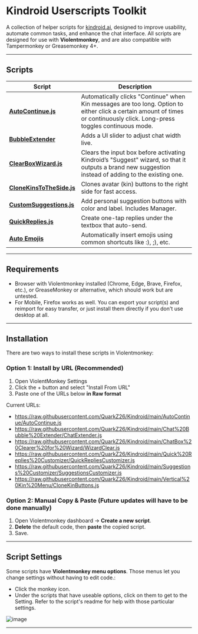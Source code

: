 # Kindroid Userscripts Toolkit

A collection of helper scripts for [kindroid.ai](https://kindroid.ai), designed to improve usability, automate common tasks, and enhance the chat interface. All scripts are designed for use with **Violentmonkey**, and are also compatible with Tampermonkey or Greasemonkey 4+.

---

## Scripts

| Script                   | Description |
|--------------------------|-------------|
| [**AutoContinue.js**](https://github.com/QuarkZ26/Kindroid/tree/main/AutoContinue)      | Automatically clicks "Continue" when Kin messages are too long. Option to either click a certain amount of times or continuously click. Long-press toggles continuous mode. |
| [**BubbleExtender**](https://github.com/QuarkZ26/Kindroid/tree/main/Chat%20Bubble%20Extender)       | Adds a UI slider to adjust chat width live. |
| [**ClearBoxWizard.js**](https://github.com/QuarkZ26/Kindroid/tree/main/ChatBox%20Clearer%20for%20Wizard) | Clears the input box before activating Kindroid’s "Suggest" wizard, so that it outputs a brand new suggestion instead of adding to the existing one. |
| [**CloneKinsToTheSide.js**](https://github.com/QuarkZ26/Kindroid/tree/main/Vertical%20Kin%20Menu) | Clones avatar (kin) buttons to the right side for fast access. |
| [**CustomSuggestions.js**](https://github.com/QuarkZ26/Kindroid/tree/main/Suggestions%20Customizer) | Add personal suggestion buttons with color and label. Includes Manager. |
| [**QuickReplies.js**](https://github.com/QuarkZ26/Kindroid/tree/main/Quick%20Replies%20Customizer)      | Create one-tap replies under the textbox that auto-send. |
| [**Auto Emojis**](https://github.com/QuarkZ26/Kindroid/blob/main/Emojis/emojis.js)  |  Automatically insert emojis using common shortcuts like :), ;), etc. 

---

## Requirements

- Browser with Violentmonkey installed (Chrome, Edge, Brave, Firefox, etc.), or GreaseMonkey or alternative, which should work but are untested.
- For Mobile, Firefox works as well. You can export your script(s) and reimport for easy transfer, or just install them directly if you don't use desktop at all.

---

## Installation

There are two ways to install these scripts in Violentmonkey:

### Option 1: Install by URL (Recommended)

1. Open ViolentMonkey Settings
2. Click the + button and select "Install From URL"
3. Paste one of the URLs below **in Raw format**

Current URLs:

- https://raw.githubusercontent.com/QuarkZ26/Kindroid/main/AutoContinue/AutoContinue.js  
- https://raw.githubusercontent.com/QuarkZ26/Kindroid/main/Chat%20Bubble%20Extender/ChatExtender.js  
- https://raw.githubusercontent.com/QuarkZ26/Kindroid/main/ChatBox%20Clearer%20for%20Wizard/WizardClear.js  
- https://raw.githubusercontent.com/QuarkZ26/Kindroid/main/Quick%20Replies%20Customizer/QuickRepliesCustomizer.js  
- https://raw.githubusercontent.com/QuarkZ26/Kindroid/main/Suggestions%20Customizer/SuggestionsCustomizer.js  
- https://raw.githubusercontent.com/QuarkZ26/Kindroid/main/Vertical%20Kin%20Menu/CloneKinButtons.js  



### Option 2: Manual Copy & Paste (Future updates will have to be done manually)

1. Open Violentmonkey dashboard → **Create a new script**.
2. **Delete** the default code, then **paste** the copied script.
3. Save.

---

## Script Settings

Some scripts have **Violentmonkey menu options**. Those menus let you change settings without having to edit code.:

- Click the monkey icon.
- Under the scripts that have useable options, click on them to get to the Setting. Refer to the script's readme for help with those particular settings.
  
![image](https://github.com/user-attachments/assets/972532c9-205d-405a-a368-470fe8e0c017)

---
